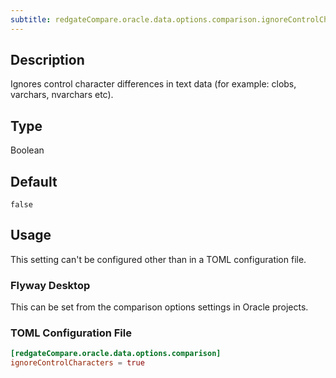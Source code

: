```yaml
---
subtitle: redgateCompare.oracle.data.options.comparison.ignoreControlCharacters
---
```


## Description

Ignores control character differences in text data (for example: clobs, varchars, nvarchars etc).

## Type

Boolean

## Default

`false`

## Usage

This setting can't be configured other than in a TOML configuration file.

### Flyway Desktop

This can be set from the comparison options settings in Oracle projects.

### TOML Configuration File

```toml
[redgateCompare.oracle.data.options.comparison]
ignoreControlCharacters = true
```
